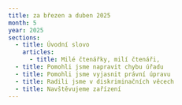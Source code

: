 ```yaml
---
title: za březen a duben 2025
month: 5
year: 2025
sections:
  - title: Úvodní slovo
    articles:
      - title: Milé čtenářky, milí čtenáři,
  - title: Pomohli jsme napravit chybu úřadu
  - title: Pomohli jsme vyjasnit právní úpravu
  - title: Radili jsme v diskriminačních věcech
  - title: Navštěvujeme zařízení
---
```

